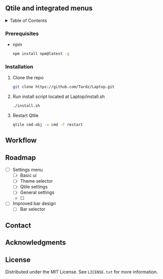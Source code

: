 <a name="readme-top"></a>
<!-- ABOUT THE PROJECT -->
## Qtile and integrated menus
<!-- TABLE OF CONTENTS -->
<details>
  <summary>Table of Contents</summary>
  <ol>
    <li>
      <a href="#About">Getting Started</a>
      <ul>
        <li><a href="#Qtile conf">Prerequisites</a></li>
        <li><a href="#Scripts">Installation</a></li>
        <li><a href="#Integrated Qtile menus">Installation</a></li>
      </ul>
    </li>
    <li>
      <a href="#getting-started">Getting Started</a>
      <ul>
        <li><a href="#prerequisites">Prerequisites</a></li>
        <li><a href="#installation">Installation</a></li>
      </ul>
    </li>
    <li><a href="#usage">Usage</a></li>
    <li><a href="#roadmap">Roadmap</a></li>
    <li><a href="#license">License</a></li>
    <li><a href="#contact">Contact</a></li>
    <li><a href="#acknowledgments">Acknowledgments</a></li>
  </ol>
</details>

### Prerequisites

* npm
  ```sh
  npm install npm@latest -g
  ```

### Installation 
1. Clone the repo

   ```sh
   git clone https://github.com/Tardz/Laptop.git
   ```
   
2. Run install script located at Laptop/install.sh
   
   ```sh
   ./install.sh
   ```
   
3. Restart Qtile
   
   ```sh
   qtile cmd-obj -o cmd -f restart
   ```



<!-- USAGE EXAMPLES -->
## Workflow

<!-- ROADMAP -->
## Roadmap

- [ ] Settings menu
    - [ ] Basic ui
    - [ ] Theme selector
    - [ ] Qtile settings
    - [ ] General settings
    - [ ] 

- [ ] Improved bar design
    - [ ] Bar selector

<!-- CONTACT -->
## Contact

<!-- ACKNOWLEDGMENTS -->
## Acknowledgments

<!-- LICENSE -->
## License

Distributed under the MIT License. See `LICENSE.txt` for more information.

